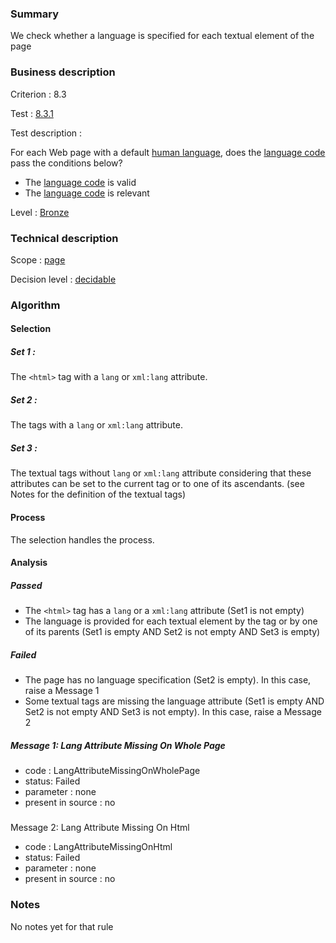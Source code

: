 ### Summary

We check whether a language is specified for each textual element of the page

### Business description

Criterion : 8.3

Test : [8.3.1](http://www.accessiweb.org/index.php/accessiweb-22-english-version.html#test-8-3-1)

Test description :

For each Web page with a default [human language](http://www.accessiweb.org/index.php/glossary-76.html#mLangueDefaut), does the [language code](http://www.accessiweb.org/index.php/glossary-76.html#mCodeLangue) pass the conditions below?

-   The [language code](http://www.accessiweb.org/index.php/glossary-76.html#mCodeLangue) is valid
-   The [language code](http://www.accessiweb.org/index.php/glossary-76.html#mCodeLangue) is relevant

Level : [Bronze](/en/category/rules-design/accessiweb-11/level/bronze)

### Technical description

Scope : [page](/en/category/rules-design/accessiweb-11/scope/page)

Decision level :
[decidable](/en/category/rules-design/accessiweb-11/decision-level/decidable)

### Algorithm

#### Selection

##### Set 1 :

The `<html>` tag with a `lang` or `xml:lang` attribute.

##### Set 2 :

The tags with a `lang` or `xml:lang` attribute.

##### Set 3 :

The textual tags without `lang` or `xml:lang` attribute considering that these attributes can be set to the current tag or to one of its ascendants. (see Notes for the definition of the textual tags)

#### Process

The selection handles the process.

#### Analysis

##### Passed

-   The `<html>` tag has a `lang` or a `xml:lang` attribute (Set1 is not empty)
-   The language is provided for each textual element by the tag or by one of its parents (Set1 is empty AND Set2 is not empty AND Set3 is empty)

##### Failed

-   The page has no language specification (Set2 is empty). In this case, raise a Message 1
-   Some textual tags are missing the language attribute (Set1 is empty AND Set2 is not empty AND Set3 is not empty). In this case, raise a Message 2

##### Message 1: Lang Attribute Missing On Whole Page

-   code : LangAttributeMissingOnWholePage
-   status: Failed
-   parameter : none
-   present in source : no

##### 

Message 2: Lang Attribute Missing On Html

-   code : LangAttributeMissingOnHtml
-   status: Failed
-   parameter : none
-   present in source : no

### Notes

No notes yet for that rule

